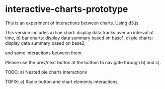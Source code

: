 interactive-charts-prototype
============================

This is an experiment of interactions between charts. Using d3.js.


This version includes a) line chart: display data tracks over an interval of time,
                      b) bar charts: display data summary based on base1,
                      c) pie charts: display data summary based on base2,

and some interactions between them.

Please use the prev/next button at the bottom to navigate through b) and c).


TODO:
    a) Nested pie charts interactions


TOFIX:
    a) Radio button and chart elements interactions

